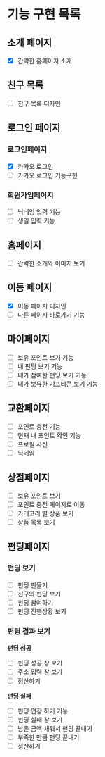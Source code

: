# 기능 구현 목록

## 소개 페이지

-   [x] 간략한 홈페이지 소개

## 친구 목록

-   [ ] 친구 목록 디자인

## 로그인 페이지

### 로그인페이지

-   [x] 카카오 로그인
-   [ ] 카카오 로그인 기능구현

### 회원가입페이지

-   [ ] 닉네임 입력 기능
-   [ ] 생일 입력 기능

## 홈페이지

-   [ ] 간략한 소개와 이미지 보기

## 이동 페이지

-   [x] 이동 페이지 디자인
-   [ ] 다른 페이지 바로가기 기능

## 마이페이지

-   [ ] 보유 포인트 보기 기능
-   [ ] 내 펀딩 보기 기능
-   [ ] 내가 참여한 펀딩 보기 기능
-   [ ] 내가 보유한 기프티콘 보기 기능

## 교환페이지

-   [ ] 포인트 충전 기능
-   [ ] 현재 내 포인트 확인 기능
-   [ ] 프로필 사진
-   [ ] 닉네임

## 상점페이지

-   [ ] 보유 포인트 보기
-   [ ] 포인트 충전 페이지로 이동
-   [ ] 카테고리 별 상품 보기
-   [ ] 상품 목록 보기

## 펀딩페이지

### 펀딩 보기

-   [ ] 펀딩 만들기
-   [ ] 친구의 펀딩 보기
-   [ ] 펀딩 참여하기
-   [ ] 펀딩 진행상황 보기

### 펀딩 결과 보기

**펀딩 성공**

-   [ ] 펀딩 성공 창 보기
-   [ ] 주소 입력 창 보기
-   [ ] 정산하기

**펀딩 실패**

-   [ ] 펀딩 연장 하기 기능
-   [ ] 펀딩 실패 창 보기
-   [ ] 남은 금액 채워서 펀딩 끝내기
-   [ ] 부족한 만큼 펀딩 끝내기
-   [ ] 정산하기
